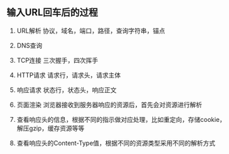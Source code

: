 ## 输入URL回车后的过程

1. URL解析
协议，域名，端口，路径，查询字符串，锚点

2. DNS查询

3. TCP连接
三次握手，四次挥手

4. HTTP请求
请求行，请求头，请求主体

5. 响应请求
状态行，状态头，响应正文

6. 页面渲染
浏览器接收到服务器响应的资源后，首先会对资源进行解析
1. 查看响应头的信息，根据不同的指示做对应处理，比如重定向，存储cookie，解压gzip，缓存资源等等<!--  -->
2. 查看响应头的Content-Type值，根据不同的资源类型采用不同的解析方式

